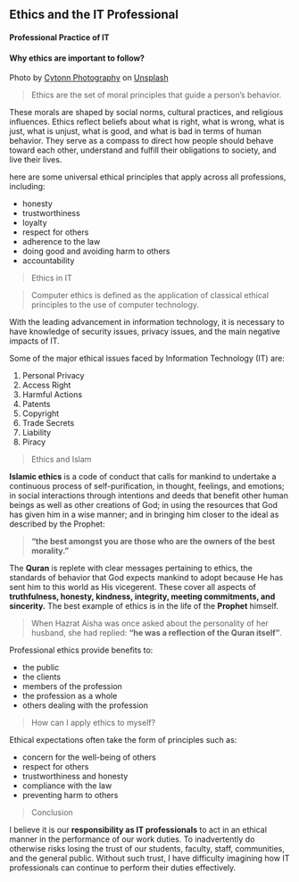 ## Ethics and the IT Professional

#### Professional Practice of IT

#### Why ethics are important to follow?

Photo by [Cytonn Photography](https://unsplash.com/@cytonn_photography?utm_source=medium&utm_medium=referral) on [Unsplash](https://unsplash.com?utm_source=medium&utm_medium=referral)

> Ethics are the set of moral principles that guide a person’s behavior.

These morals are shaped by social norms, cultural practices, and religious influences. Ethics reflect beliefs about what is right, what is wrong, what is just, what is unjust, what is good, and what is bad in terms of human behavior. They serve as a compass to direct how people should behave toward each other, understand and fulfill their obligations to society, and live their lives.

here are some universal ethical principles that apply across all professions, including:

*   honesty
*   trustworthiness
*   loyalty
*   respect for others
*   adherence to the law
*   doing good and avoiding harm to others
*   accountability

> Ethics in IT

> Computer ethics is defined as the application of classical ethical principles to the use of computer technology.

With the leading advancement in information technology, it is necessary to have knowledge of security issues, privacy issues, and the main negative impacts of IT.

Some of the major ethical issues faced by Information Technology (IT) are:

1.  Personal Privacy
2.  Access Right
3.  Harmful Actions
4.  Patents
5.  Copyright
6.  Trade Secrets
7.  Liability
8.  Piracy

> Ethics and Islam

**Islamic ethics** is a code of conduct that calls for mankind to undertake a continuous process of self-purification, in thought, feelings, and emotions; in social interactions through intentions and deeds that benefit other human beings as well as other creations of God; in using the resources that God has given him in a wise manner; and in bringing him closer to the ideal as described by the Prophet:

> **“the best amongst you are those who are the owners of the best morality.”**

The **Quran** is replete with clear messages pertaining to ethics, the standards of behavior that God expects mankind to adopt because He has sent him to this world as His vicegerent. These cover all aspects of **truthfulness, honesty, kindness, integrity, meeting commitments, and sincerity.** The best example of ethics is in the life of the **Prophet** himself.

> When Hazrat Aisha was once asked about the personality of her husband, she had replied: **“he was a reflection of the Quran itself”**.

Professional ethics provide benefits to:

*   the public
*   the clients
*   members of the profession
*   the profession as a whole
*   others dealing with the profession

> How can I apply ethics to myself?

Ethical expectations often take the form of principles such as:

*   concern for the well-being of others
*   respect for others
*   trustworthiness and honesty
*   compliance with the law
*   preventing harm to others

> Conclusion

I believe it is our **responsibility as IT professionals** to act in an ethical manner in the performance of our work duties. To inadvertently do otherwise risks losing the trust of our students, faculty, staff, communities, and the general public. Without such trust, I have difficulty imagining how IT professionals can continue to perform their duties effectively.